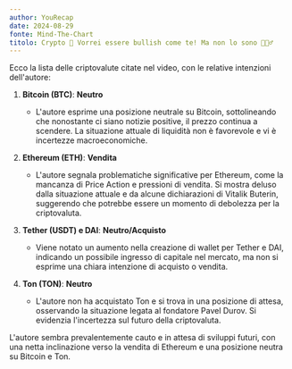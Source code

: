 ```yaml
---
author: YouRecap
date: 2024-08-29
fonte: Mind-The-Chart 
titolo: Crypto 🔴 Vorrei essere bullish come te! Ma non lo sono 🤷🏼‍♂️
---
```


Ecco la lista delle criptovalute citate nel video, con le relative intenzioni dell'autore:

1. **Bitcoin (BTC)**: **Neutro**
   - L'autore esprime una posizione neutrale su Bitcoin, sottolineando che nonostante ci siano notizie positive, il prezzo continua a scendere. La situazione attuale di liquidità non è favorevole e vi è incertezze macroeconomiche.

2. **Ethereum (ETH)**: **Vendita**
   - L'autore segnala problematiche significative per Ethereum, come la mancanza di Price Action e pressioni di vendita. Si mostra deluso dalla situazione attuale e da alcune dichiarazioni di Vitalik Buterin, suggerendo che potrebbe essere un momento di debolezza per la criptovaluta.

3. **Tether (USDT) e DAI**: **Neutro/Acquisto**
   - Viene notato un aumento nella creazione di wallet per Tether e DAI, indicando un possibile ingresso di capitale nel mercato, ma non si esprime una chiara intenzione di acquisto o vendita.

4. **Ton (TON)**: **Neutro**
   - L'autore non ha acquistato Ton e si trova in una posizione di attesa, osservando la situazione legata al fondatore Pavel Durov. Si evidenzia l'incertezza sul futuro della criptovaluta.

L'autore sembra prevalentemente cauto e in attesa di sviluppi futuri, con una netta inclinazione verso la vendita di Ethereum e una posizione neutra su Bitcoin e Ton.
